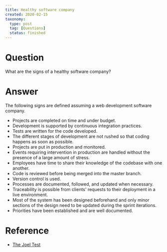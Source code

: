 ```yaml
---
title: Healthy software company
created: 2020-02-15
taxonomy:
  type: post
  tag: [Questions]
  status: finished
---
```


# Question
What are the signs of a healthy software company?

# Answer
The following signs are defined assuming a web development software company.

* Projects are completed on time and under budget.
* Development is supported by continuous integration practices.
* Tests are written for the code developed.
* The different stages of development are not rushed so that coding happens as soon as possible.
* Projects are put in production and monitored.
* Events requiring intervention in production are handled without the presence of a large amount of stress.
* Employees have time to share their knowledge of the codebase with one another.
* Code is reviewed before being merged into the master branch.
* Version control is used.
* Processes are documented, followed, and updated when necessary.
* Traceability is possible from clients' requests to their deployment in a live environment.
* Most of the system has been designed beforehand and only minor sections of the design need to be updated during the sprint iterations.
* Priorities have been established and are well documented.

# Reference
* [The Joel Test](https://www.joelonsoftware.com/2000/08/09/the-joel-test-12-steps-to-better-code/)
